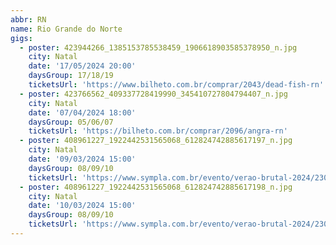 ```yaml
---
abbr: RN
name: Rio Grande do Norte
gigs:
  - poster: 423944266_1385153785538459_1906618903585378950_n.jpg
    city: Natal
    date: '17/05/2024 20:00'
    daysGroup: 17/18/19
    ticketsUrl: 'https://www.bilheto.com.br/comprar/2043/dead-fish-rn'
  - poster: 423766562_409337728419990_345410727804794407_n.jpg
    city: Natal
    date: '07/04/2024 18:00'
    daysGroup: 05/06/07
    ticketsUrl: 'https://bilheto.com.br/comprar/2096/angra-rn'
  - poster: 408961227_1922442531565068_612824742885617197_n.jpg
    city: Natal
    date: '09/03/2024 15:00'
    daysGroup: 08/09/10
    ticketsUrl: 'https://www.sympla.com.br/evento/verao-brutal-2024/2307026'
  - poster: 408961227_1922442531565068_612824742885617198_n.jpg
    city: Natal
    date: '10/03/2024 15:00'
    daysGroup: 08/09/10
    ticketsUrl: 'https://www.sympla.com.br/evento/verao-brutal-2024/2307026'
---
```



